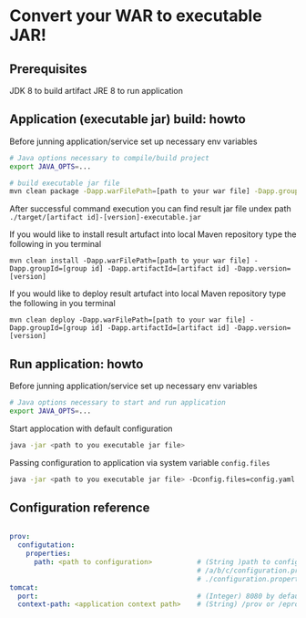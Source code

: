 # Convert your WAR to executable JAR!

## Prerequisites

JDK 8 to build artifact
JRE 8 to run application

## Application (executable jar) build: howto

Before junning application/service set up necessary env variables

```sh
# Java options necessary to compile/build project
export JAVA_OPTS=...
```

```sh
# build executable jar file
mvn clean package -Dapp.warFilePath=[path to your war file] -Dapp.groupId=[group id] -Dapp.artifactId=[artifact id] -Dapp.version=[version]
```
After successful command execution you can find result jar file undex path ```./target/[artifact id]-[version]-executable.jar```

If you would like to install result artufact into local Maven repository type the following in you terminal
```
mvn clean install -Dapp.warFilePath=[path to your war file] -Dapp.groupId=[group id] -Dapp.artifactId=[artifact id] -Dapp.version=[version]
```

If you would like to deploy result artufact into local Maven repository type the following in you terminal
```
mvn clean deploy -Dapp.warFilePath=[path to your war file] -Dapp.groupId=[group id] -Dapp.artifactId=[artifact id] -Dapp.version=[version]
```

## Run application: howto

Before junning application/service set up necessary env variables

```sh
# Java options necessary to start and run application
export JAVA_OPTS=...
```

Start applocation with default configuration
```sh
java -jar <path to you executable jar file>
```

Passing configuration to application via system variable `config.files`
```sh
java -jar <path to you executable jar file> -Dconfig.files=config.yaml
```



## Configuration reference
```yaml

prov:
  configutation:
    properties:
      path: <path to configuration>           # (String )path to configuration.properties file, examples
                                              # /a/b/c/configuration.properties
                                              # ./configuration.properties
tomcat:
  port:                                       # (Integer) 8080 by default
  context-path: <application context path>    # (String) /prov or /eprocurement/prov or / or ...
```



